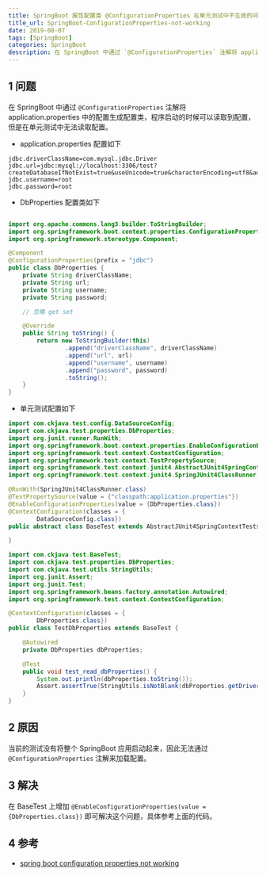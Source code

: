 ```yaml
---
title: SpringBoot 属性配置类 @ConfigurationProperties 在单元测试中不生效的问题
title_url: SpringBoot-ConfigurationProperties-not-working
date: 2019-08-07
tags: [SpringBoot]
categories: SpringBoot
description: 在 SpringBoot 中通过 `@ConfigurationProperties` 注解将 application.properties 中的配置生成配置类，程序启动的时候可以读取到配置，但是在单元测试中无法读取配置。
---
```


## 1 问题

在 SpringBoot 中通过 `@ConfigurationProperties` 注解将 application.properties 中的配置生成配置类，程序启动的时候可以读取到配置，但是在单元测试中无法读取配置。

- application.properties 配置如下

```
jdbc.driverClassName=com.mysql.jdbc.Driver
jdbc.url=jdbc:mysql://localhost:3306/test?createDatabaseIfNotExist=true&useUnicode=true&characterEncoding=utf8&autoReconnect=true
jdbc.username=root
jdbc.password=root
```

- DbProperties 配置类如下

```java

import org.apache.commons.lang3.builder.ToStringBuilder;
import org.springframework.boot.context.properties.ConfigurationProperties;
import org.springframework.stereotype.Component;

@Component
@ConfigurationProperties(prefix = "jdbc")
public class DbProperties {
    private String driverClassName;
    private String url;
    private String username;
    private String password;

    // 忽略 get set

    @Override
    public String toString() {
        return new ToStringBuilder(this)
                .append("driverClassName", driverClassName)
                .append("url", url)
                .append("username", username)
                .append("password", password)
                .toString();
    }
}
```

- 单元测试配置如下

```java
import com.ckjava.test.config.DataSourceConfig;
import com.ckjava.test.properties.DbProperties;
import org.junit.runner.RunWith;
import org.springframework.boot.context.properties.EnableConfigurationProperties;
import org.springframework.test.context.ContextConfiguration;
import org.springframework.test.context.TestPropertySource;
import org.springframework.test.context.junit4.AbstractJUnit4SpringContextTests;
import org.springframework.test.context.junit4.SpringJUnit4ClassRunner;

@RunWith(SpringJUnit4ClassRunner.class)
@TestPropertySource(value = {"classpath:application.properties"})
@EnableConfigurationProperties(value = {DbProperties.class})
@ContextConfiguration(classes = {
        DataSourceConfig.class})
public abstract class BaseTest extends AbstractJUnit4SpringContextTests {

}

import com.ckjava.test.BaseTest;
import com.ckjava.test.properties.DbProperties;
import com.ckjava.test.utils.StringUtils;
import org.junit.Assert;
import org.junit.Test;
import org.springframework.beans.factory.annotation.Autowired;
import org.springframework.test.context.ContextConfiguration;

@ContextConfiguration(classes = {
        DbProperties.class})
public class TestDbProperties extends BaseTest {

    @Autowired
    private DbProperties dbProperties;

    @Test
    public void test_read_dbProperties() {
        System.out.println(dbProperties.toString());
        Assert.assertTrue(StringUtils.isNotBlank(dbProperties.getDriverClassName()));
    }
}
```

## 2 原因

当前的测试没有将整个 SpringBoot 应用启动起来，因此无法通过 `@ConfigurationProperties` 注解来加载配置。

## 3 解决

在 BaseTest 上增加 `@EnableConfigurationProperties(value = {DbProperties.class})` 即可解决这个问题，具体参考上面的代码。

## 4 参考

- [spring boot configuration properties not working](https://stackoverflow.com/questions/44933047/spring-boot-configuration-properties-not-working)
